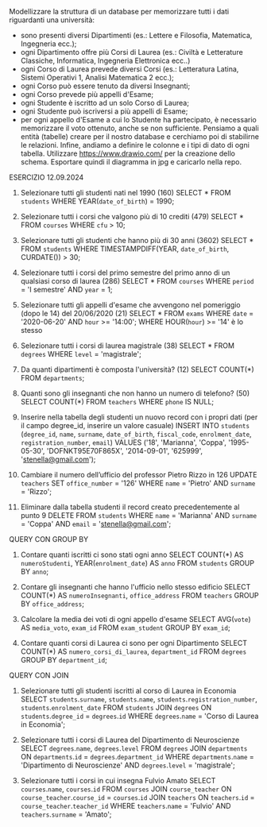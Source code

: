 Modellizzare la struttura di un database per memorizzare tutti i dati riguardanti una università:
- sono presenti diversi Dipartimenti (es.: Lettere e Filosofia, Matematica, Ingegneria ecc.);
- ogni Dipartimento offre più Corsi di Laurea (es.: Civiltà e Letterature Classiche, Informatica, Ingegneria Elettronica ecc..)
- ogni Corso di Laurea prevede diversi Corsi (es.: Letteratura Latina, Sistemi Operativi 1, Analisi Matematica 2 ecc.);
- ogni Corso può essere tenuto da diversi Insegnanti;
- ogni Corso prevede più appelli d'Esame;
- ogni Studente è iscritto ad un solo Corso di Laurea;
- ogni Studente può iscriversi a più appelli di Esame;
- per ogni appello d'Esame a cui lo Studente ha partecipato, è necessario memorizzare il voto ottenuto, anche se non sufficiente.
Pensiamo a quali entità (tabelle) creare per il nostro database e cerchiamo poi di stabilirne le relazioni. Infine, andiamo a definire le colonne e i tipi di dato di ogni tabella.
Utilizzare https://www.drawio.com/ per la creazione dello schema.
Esportare quindi il diagramma in jpg e caricarlo nella repo.

ESERCIZIO 12.09.2024

1. Selezionare tutti gli studenti nati nel 1990 (160)
SELECT * FROM `students` WHERE YEAR(`date_of_birth`) = 1990;

2. Selezionare tutti i corsi che valgono più di 10 crediti (479)
SELECT * FROM `courses` WHERE `cfu` > 10;

3. Selezionare tutti gli studenti che hanno più di 30 anni (3602)
SELECT * FROM `students` WHERE TIMESTAMPDIFF(YEAR, `date_of_birth`, CURDATE()) > 30;

4. Selezionare tutti i corsi del primo semestre del primo anno di un qualsiasi corso di
laurea (286)
SELECT * FROM `courses` WHERE `period` = 'I semestre' AND `year` = 1;

5. Selezionare tutti gli appelli d'esame che avvengono nel pomeriggio (dopo le 14) del
20/06/2020 (21)
SELECT * FROM `exams` WHERE `date` = '2020-06-20' AND `hour` >= '14:00'; WHERE HOUR(`hour`) >= '14' è lo stesso

6. Selezionare tutti i corsi di laurea magistrale (38)
SELECT * FROM `degrees` WHERE `level` = 'magistrale';

7. Da quanti dipartimenti è composta l'università? (12)
SELECT COUNT(*) FROM `departments`;

8. Quanti sono gli insegnanti che non hanno un numero di telefono? (50)
SELECT COUNT(*) FROM `teachers` WHERE `phone` IS NULL;

9. Inserire nella tabella degli studenti un nuovo record con i propri dati (per il campo
degree_id, inserire un valore casuale)
INSERT INTO `students` (`degree_id`, `name`, `surname`, `date_of_birth`, `fiscal_code`, `enrolment_date`, `registration_number`, `email`) VALUES ('18', 'Marianna', 'Coppa', '1995-05-30', 'DOFNKT95E70F865X', '2014-09-01', '625999', 'stenella@gmail.com');

10. Cambiare il numero dell’ufficio del professor Pietro Rizzo in 126
UPDATE `teachers` SET `office_number` = '126' WHERE `name` = 'Pietro' AND `surname` = 'Rizzo';

11. Eliminare dalla tabella studenti il record creato precedentemente al punto 9
DELETE FROM `students` WHERE `name` = 'Marianna' AND `surname` = 'Coppa' AND `email` = 'stenella@gmail.com';




QUERY CON GROUP BY

1. Contare quanti iscritti ci sono stati ogni anno
SELECT COUNT(*) AS `numeroStudenti`, YEAR(`enrolment_date`) AS `anno` FROM `students` GROUP BY `anno`;

2. Contare gli insegnanti che hanno l'ufficio nello stesso edificio
SELECT COUNT(*) AS `numeroInsegnanti`, `office_address` FROM `teachers` GROUP BY `office_address`;

3. Calcolare la media dei voti di ogni appello d'esame
SELECT AVG(`vote`) AS `media_voto`, `exam_id` FROM `exam_student` GROUP BY `exam_id`;

4. Contare quanti corsi di Laurea ci sono per ogni Dipartimento
SELECT COUNT(*) AS `numero_corsi_di_laurea`, `department_id` FROM `degrees` GROUP BY `department_id`;




QUERY CON JOIN

1. Selezionare tutti gli studenti iscritti al corso di Laurea in Economia
SELECT `students`.`surname`, `students`.`name`, `students`.`registration_number`, `students`.`enrolment_date` FROM `students` JOIN `degrees` ON `students`.`degree_id` = `degrees`.`id` WHERE `degrees`.`name` = 'Corso di Laurea in Economia';

2. Selezionare tutti i corsi di Laurea del Dipartimento di Neuroscienze
SELECT `degrees`.`name`, `degrees`.`level` FROM `degrees` JOIN `departments` ON `departments`.`id` = `degrees`.`department_id` WHERE `departments`.`name` = 'Dipartimento di Neuroscienze' AND `degrees`.`level` = 'magistrale';

3. Selezionare tutti i corsi in cui insegna Fulvio Amato
SELECT `courses`.`name`, `courses`.`id` FROM `courses` JOIN `course_teacher` ON `course_teacher`.`course_id` = `courses`.`id` JOIN `teachers` ON `teachers`.`id` = `course_teacher`.`teacher_id` WHERE `teachers`.`name` = 'Fulvio' AND `teachers`.`surname` = 'Amato';